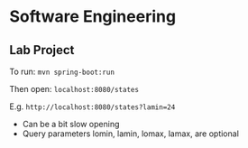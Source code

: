 # Software Engineering

## Lab Project
To run:
`mvn spring-boot:run`

Then open: `localhost:8080/states`

E.g. `http://localhost:8080/states?lamin=24`
- Can be a bit slow opening
- Query parameters lomin, lamin, lomax, lamax, are optional
